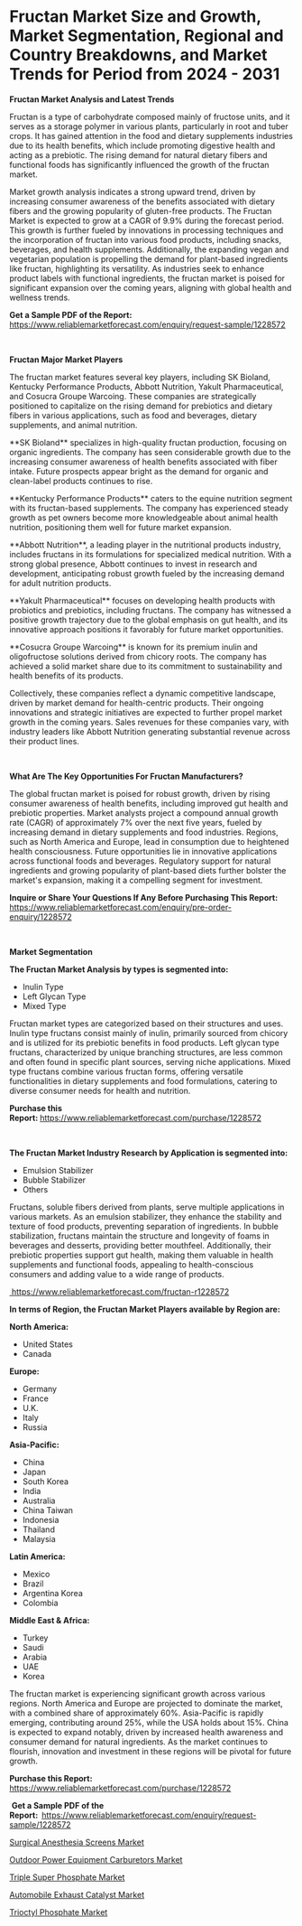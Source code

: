 <p><h1>Fructan Market Size and Growth, Market Segmentation, Regional and Country Breakdowns, and Market Trends for Period from 2024 -  2031</h1></p><p><strong>Fructan Market Analysis and Latest Trends</strong></p>
<p><p>Fructan is a type of carbohydrate composed mainly of fructose units, and it serves as a storage polymer in various plants, particularly in root and tuber crops. It has gained attention in the food and dietary supplements industries due to its health benefits, which include promoting digestive health and acting as a prebiotic. The rising demand for natural dietary fibers and functional foods has significantly influenced the growth of the fructan market.</p><p>Market growth analysis indicates a strong upward trend, driven by increasing consumer awareness of the benefits associated with dietary fibers and the growing popularity of gluten-free products. The Fructan Market is expected to grow at a CAGR of 9.9% during the forecast period. This growth is further fueled by innovations in processing techniques and the incorporation of fructan into various food products, including snacks, beverages, and health supplements. Additionally, the expanding vegan and vegetarian population is propelling the demand for plant-based ingredients like fructan, highlighting its versatility. As industries seek to enhance product labels with functional ingredients, the fructan market is poised for significant expansion over the coming years, aligning with global health and wellness trends.</p></p>
<p><strong>Get a Sample PDF of the Report:&nbsp;</strong> <a href="https://www.reliablemarketforecast.com/enquiry/request-sample/1228572?utm_campaign=1110&utm_medium=2&utm_source=Github&utm_content=ia&utm_term=10112024&utm_id=fructan">https://www.reliablemarketforecast.com/enquiry/request-sample/1228572</a></p>
<p>&nbsp;</p>
<p><strong>Fructan Major Market Players</strong></p>
<p><p>The fructan market features several key players, including SK Bioland, Kentucky Performance Products, Abbott Nutrition, Yakult Pharmaceutical, and Cosucra Groupe Warcoing. These companies are strategically positioned to capitalize on the rising demand for prebiotics and dietary fibers in various applications, such as food and beverages, dietary supplements, and animal nutrition.</p><p>**SK Bioland** specializes in high-quality fructan production, focusing on organic ingredients. The company has seen considerable growth due to the increasing consumer awareness of health benefits associated with fiber intake. Future prospects appear bright as the demand for organic and clean-label products continues to rise.</p><p>**Kentucky Performance Products** caters to the equine nutrition segment with its fructan-based supplements. The company has experienced steady growth as pet owners become more knowledgeable about animal health nutrition, positioning them well for future market expansion. </p><p>**Abbott Nutrition**, a leading player in the nutritional products industry, includes fructans in its formulations for specialized medical nutrition. With a strong global presence, Abbott continues to invest in research and development, anticipating robust growth fueled by the increasing demand for adult nutrition products.</p><p>**Yakult Pharmaceutical** focuses on developing health products with probiotics and prebiotics, including fructans. The company has witnessed a positive growth trajectory due to the global emphasis on gut health, and its innovative approach positions it favorably for future market opportunities.</p><p>**Cosucra Groupe Warcoing** is known for its premium inulin and oligofructose solutions derived from chicory roots. The company has achieved a solid market share due to its commitment to sustainability and health benefits of its products. </p><p>Collectively, these companies reflect a dynamic competitive landscape, driven by market demand for health-centric products. Their ongoing innovations and strategic initiatives are expected to further propel market growth in the coming years. Sales revenues for these companies vary, with industry leaders like Abbott Nutrition generating substantial revenue across their product lines.</p></p>
<p>&nbsp;</p>
<p><strong>What Are The Key Opportunities For Fructan Manufacturers?</strong></p>
<p><p>The global fructan market is poised for robust growth, driven by rising consumer awareness of health benefits, including improved gut health and prebiotic properties. Market analysts project a compound annual growth rate (CAGR) of approximately 7% over the next five years, fueled by increasing demand in dietary supplements and food industries. Regions, such as North America and Europe, lead in consumption due to heightened health consciousness. Future opportunities lie in innovative applications across functional foods and beverages. Regulatory support for natural ingredients and growing popularity of plant-based diets further bolster the market's expansion, making it a compelling segment for investment.</p></p>
<p><strong>Inquire or Share Your Questions If Any Before Purchasing This Report:</strong> <a href="https://www.reliablemarketforecast.com/enquiry/pre-order-enquiry/1228572?utm_campaign=1110&utm_medium=2&utm_source=Github&utm_content=ia&utm_term=10112024&utm_id=fructan">https://www.reliablemarketforecast.com/enquiry/pre-order-enquiry/1228572</a></p>
<p>&nbsp;</p>
<p><strong>Market Segmentation</strong></p>
<p><strong>The Fructan Market Analysis by types is segmented into:</strong></p>
<p><ul><li>Inulin Type</li><li>Left Glycan Type</li><li>Mixed Type</li></ul></p>
<p><p>Fructan market types are categorized based on their structures and uses. Inulin type fructans consist mainly of inulin, primarily sourced from chicory and is utilized for its prebiotic benefits in food products. Left glycan type fructans, characterized by unique branching structures, are less common and often found in specific plant sources, serving niche applications. Mixed type fructans combine various fructan forms, offering versatile functionalities in dietary supplements and food formulations, catering to diverse consumer needs for health and nutrition.</p></p>
<p><strong>Purchase this Report:&nbsp;</strong><a href="https://www.reliablemarketforecast.com/purchase/1228572?utm_campaign=1110&utm_medium=2&utm_source=Github&utm_content=ia&utm_term=10112024&utm_id=fructan">https://www.reliablemarketforecast.com/purchase/1228572</a></p>
<p>&nbsp;</p>
<p><strong>The Fructan Market Industry Research by Application is segmented into:</strong></p>
<p><ul><li>Emulsion Stabilizer</li><li>Bubble Stabilizer</li><li>Others</li></ul></p>
<p><p>Fructans, soluble fibers derived from plants, serve multiple applications in various markets. As an emulsion stabilizer, they enhance the stability and texture of food products, preventing separation of ingredients. In bubble stabilization, fructans maintain the structure and longevity of foams in beverages and desserts, providing better mouthfeel. Additionally, their prebiotic properties support gut health, making them valuable in health supplements and functional foods, appealing to health-conscious consumers and adding value to a wide range of products.</p></p>
<p><a href="https://www.reliablemarketforecast.com/fructan-r1228572?utm_campaign=1110&utm_medium=2&utm_source=Github&utm_content=ia&utm_term=10112024&utm_id=fructan">&nbsp;https://www.reliablemarketforecast.com/fructan-r1228572</a></p>
<p><strong>In terms of Region, the Fructan Market Players available by Region are:</strong></p>
<p>
    <p> <strong> North America: </strong>
        <ul>
            <li>United States</li>
            <li>Canada</li>
        </ul>
        </p> 
    <p> <strong> Europe: </strong>
        <ul>
            <li>Germany</li>
            <li>France</li>
            <li>U.K.</li>
            <li>Italy</li>
            <li>Russia</li>
        </ul>
        </p> 
    <p> <strong> Asia-Pacific: </strong>
        <ul>
            <li>China</li>
            <li>Japan</li>
            <li>South Korea</li>
            <li>India</li>
            <li>Australia</li>
            <li>China Taiwan</li>
            <li>Indonesia</li>
            <li>Thailand</li>
            <li>Malaysia</li>
        </ul>
        </p> 
    <p> <strong> Latin America: </strong>
        <ul>
            <li>Mexico</li>
            <li>Brazil</li>
            <li>Argentina Korea</li>
            <li>Colombia</li>
        </ul>
        </p> 
    <p> <strong> Middle East & Africa: </strong>
        <ul>
            <li>Turkey</li>
            <li>Saudi</li>
            <li>Arabia</li>
            <li>UAE</li>
            <li>Korea</li>
        </ul>
    </p>
    </p>
<p><p>The fructan market is experiencing significant growth across various regions. North America and Europe are projected to dominate the market, with a combined share of approximately 60%. Asia-Pacific is rapidly emerging, contributing around 25%, while the USA holds about 15%. China is expected to expand notably, driven by increased health awareness and consumer demand for natural ingredients. As the market continues to flourish, innovation and investment in these regions will be pivotal for future growth.</p></p>
<p><strong>Purchase this Report: </strong><a href="https://www.reliablemarketforecast.com/purchase/1228572?utm_campaign=1110&utm_medium=2&utm_source=Github&utm_content=ia&utm_term=10112024&utm_id=fructan">https://www.reliablemarketforecast.com/purchase/1228572</a></p>
<p>&nbsp;<strong>Get a Sample PDF of the Report:&nbsp;&nbsp;</strong><a href="https://www.reliablemarketforecast.com/enquiry/request-sample/1228572?utm_campaign=1110&utm_medium=2&utm_source=Github&utm_content=ia&utm_term=10112024&utm_id=fructan">https://www.reliablemarketforecast.com/enquiry/request-sample/1228572</a></p>
<p><strong></strong></p>
<p><p><a href="https://issuu.com/reportprime-2/docs/surgical-anesthesia-screens-market-_585810baa507bf?utm_campaign=1110&utm_medium=2&utm_source=Github&utm_content=ia&utm_term=10112024&utm_id=fructan">Surgical Anesthesia Screens Market</a></p><p><a href="https://www.linkedin.com/pulse/outdoor-power-equipment-carburetors-market-analysis-report-global-mwduc?utm_campaign=1110&utm_medium=2&utm_source=Github&utm_content=ia&utm_term=10112024&utm_id=fructan">Outdoor Power Equipment Carburetors Market</a></p><p><a href="https://github.com/sandygraoj2/Market-Research-Report-List-1/blob/main/triple-super-phosphate-market.md?utm_campaign=1110&utm_medium=2&utm_source=Github&utm_content=ia&utm_term=10112024&utm_id=fructan">Triple Super Phosphate Market</a></p><p><a href="https://www.linkedin.com/pulse/driving-forces-global-automobile-exhaust-catalyst-market-trends-kwyec?utm_campaign=1110&utm_medium=2&utm_source=Github&utm_content=ia&utm_term=10112024&utm_id=fructan">Automobile Exhaust Catalyst Market</a></p><p><a href="https://github.com/janelbaub6/Market-Research-Report-List-1/blob/main/trioctyl-phosphate-market.md?utm_campaign=1110&utm_medium=2&utm_source=Github&utm_content=ia&utm_term=10112024&utm_id=fructan">Trioctyl Phosphate Market</a></p></p>